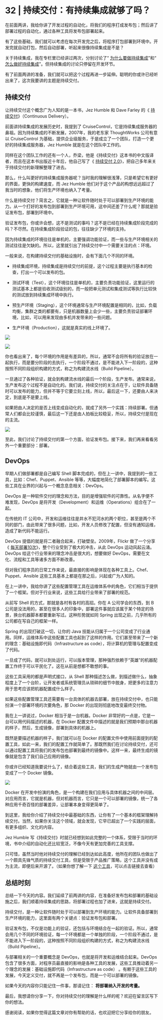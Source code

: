 # 32 | 持续交付：有持续集成就够了吗？


在前面两讲，我给你讲了开发过程的自动化，将我们的程序打成发布包；然后讲了部署过程的自动化，通过各种工具将发布包部署起来。

有了这些基础，我们就可以考虑在每次开发完之后，将程序打包部署到环境中。开发完就自动打包，然后自动部署，听起来很像持续集成是不是？

关于持续集成，我在专栏里已经讲过两次，分别讨论了“ [为什么要做持续集成](http://time.geekbang.org/column/article/75977)”和“ [怎么做好持续集成](http://time.geekbang.org/column/article/83461)”。但持续集成的讨论只停留在开发环节。

有了前面两讲的准备，我们就可以把这个过程再进一步延伸。聪明的你或许已经听出来了，这次我要讲的主题是持续交付。

## 持续交付

让持续交付这个概念广为人知的是一本书，Jez Humble 和 Dave Farley 的《 [持续交付](http://book.douban.com/subject/6862062/)》（Continuous Delivery）。

前面讲持续集成的发展历史时，我提到了 CruiseControl，它是持续集成服务器的鼻祖。因为持续集成的不断发展，2007年，我的老东家 ThoughtWorks 公司有意以 CruiseControl 为基础，提供企业级服务，于是成立了一个团队，打造一个更好的持续集成服务器，Jez Humble 就是在这个团队中工作的。

同样在这个团队工作的还有一个人，乔梁，他是《持续交付》这本书的中文版译者，而且在这本书出版近十年后，他自己写了《 [持续交付 2.0](http://book.douban.com/subject/30419555/)》，把自己多年来关于持续交付的新理解整理了进去。

那么，什么叫更好的持续集成服务器呢？当时我的理解很浅薄，只是希望它有更好的界面，更快的构建速度，而 Jez Humble 他们对于这个产品的构想远远超过了我当时的想象，他们将生产环境也纳入了考量。

什么是持续交付？简言之，它就是一种让软件随时处于可以部署到生产环境的能力。从一个打好的发布包到部署到生产环境可用，这中间还差了什么呢？那就是验证发布包，部署到环境中。

验证发布包，你或许会想，这不是测试的事吗？这不是已经在持续集成阶段完成的吗？不尽然。在持续集成阶段验证的包，往往缺少了环境的支持。

因为持续集成的环境往往是单机的，主要强调功能验证，而一些与生产环境相关的测试往往是欠缺的。所以，这里就引出了持续交付中一个需要关注的点：环境。

一般来说，在构建持续交付的基础设施时，会有下面几个不同的环境。

- 持续集成环境，持续集成是持续交付的前提，这个过程主要是执行基本的检查，打出一个可以发布的包。

- 测试环境（Test），这个环境往往是单机的，主要负责功能验证，这里运行的测试基本上都是验收测试级别的，而一般把单元测试和集成测试等执行比较快的测试放到持续集成环境中执行。

- 预生产环境（Staging），这个环境通常与生产环境配置是相同的，比如，负载均衡，集群之类的都要有，只是机器数量上会少一些，主要负责验证部署环境，比如，可以用来发现由多机并发带来的一些问题。

- 生产环境（Production），这就是真实的线上环境了。


![](images/87229/721909eac3d1f75308cee268992275e8.jpg)

![](images/87229/ac69b56b11f3c19cd88bd3cf1559af3e.jpg)

你也看出来了，每个环境的作用是有差异的，所以，通常不会将所有的验证放在一起执行，而是要分阶段的去执行，一个阶段不通过，是不能进入下一阶段的，这种按照不同阶段组织构建的方式，称之为构建流水线（Build Pipeline）。

一旦通过了各种验证，就会到构建流水线的最后一个阶段，生产发布。通常来说，生产发布这个过程不是自动化的。我们说，持续交付的关注点在于，让软件具备随时可以发布的能力，但并不等于它要立刻上线，所以，最后这一下，还要由人来决定，到底是不是要上线。

如果把由人决定的是否上线变成自动化的，就成了另外一个实践：持续部署。但通常人们都会比较谨慎，最后这一下还是由人拍板比较稳妥，所以，持续交付是现在的主流。

![](images/87229/5e7261b528b4eee8f290c0611ee054ce.jpg)

至此，我们讨论了持续交付的第一个方面，验证发布包。接下来，我们再来看看另外一个重要部分：部署。

## DevOps

早期人们做部署都是自己编写 Shell 脚本完成的，但在上一讲中，我提到的一些工具，比如：Chef、Puppet、Ansible 等等，大幅度地简化了部署脚本的编写。这些工具在业界的兴起与一个概念息息相关：DevOps。

DevOps 是一种软件交付的理念和方法，目的是增强软件的可靠性。从名字便不难发现，DevOps 是将开发（Development）和运维（Operations）组合在了一起。

在传统的 IT 公司中，开发和运维往往是井水不犯河水的两个职位，甚至是两个不同的部门，由此带来了很多问题，比如，开发人员修改了配置，但没有通知运维，造成了新代码不能运行。

DevOps 提倡的就是将二者融合起来，打破壁垒。2009年，Flickr 做了一个分享《 [每天部署10次](http://www.slideshare.net/jallspaw/10-deploys-per-day-dev-and-ops-cooperation-at-flickr)》，整个行业受到了极大的冲击，从此 DevOps 运动风起云涌。DevOps 给这个行业带来的理念冲击是很大的，想要做好 DevOps，需要在文化、流程和工具等诸多方面不断改善。

但对我们程序员的日常工作来说，最直接的影响是体现在各种工具上。Chef、Puppet、Ansible 这些工具基本上都是在那之后，兴起或广为人知的。

在上一讲中，我给你讲了这些配置管理工具在运维体系中的角色，它们相当于提供了一个框架。但对于行业来说，这些工具给行业带来了部署的规范。

从前写 Shell 的方式，那就是各村有各村的高招。你在 A 公司学会的东西，到 B 公司是没法用的，甚至在很多人的印象中，部署这件事就应该属于某个特定的场景，换台机器脚本都要重新写过。这种形势就如同 Spring 出现之前，几乎所有的公司都在写自己的框架一样。

Spring 的出现打破这一切，让你的 Java 技能从归属于一个公司变成了行业通用。同样，运维体系中这些配置工具也起到了这样的作用。它们甚至带来了一个新的理念：基础设施即代码（Infrastructure as code），将计算机的管理与配置变成了代码。

一旦成了代码，就可以到处运行，可以版本管理，那种强烈依赖于“英雄”的机器配置工作终于可以平民化了。这在从前是想都不敢想的事。

这些工具采用的都是声明式接口，从 Shell 那种描述怎么做，到描述做什么，抽象程度上了一个台阶，让开发者或系统管理员从琐碎的细节中脱身，把更多的注意力用于思考应该把机器配置成什么样子。

如果这些配置管理工具还需要有一台具体的机器去部署，放在持续交付中，也只能扮演一个部署环境的次要角色，那 Docker 的出现则彻底地改变最终交付物。

我在上一讲说过，Docker 相当于是一台机器。Docker 非常好的一点是，它是一台可以用代码描述的机器，在 Docker 配置文件中描述的就是我们预期中那台机器的样子，然后，生成镜像，部署到具体的机器上。

既然是要描述机器的样子，我们就可以在 Docker 的配置文件中使用前面提到的配置工具，如此一来，我们的配置工作就简单了。那既然我们在讨论持续交付，还可以通过配置工具将我们的发布包也部署到最终的镜像中。这样一来，最终生成的镜像就是包含了我们自己应用的镜像。

你或许已经知道我要说什么了，结合着这些工具，我们的生成产物就由一个发布包变成了一个 Docker 镜像。

![](images/87229/e1f55e949e02faef89dbaf6cfae95254.jpg)

Docker 在开发中扮演的角色，是一个构建在我们应用与具体机器之间的中间层。对应用而言，它就是机器，但对机器而言，它只是一个可以部署的镜像，统一了各种应用千奇百怪的部署差异，让部署本身变得更简单了。

到这里，我给你介绍了持续交付中最基础的东西，让你有了一个基本的框架理解持续交付。当然，如果你关注这个领域，就会发现，它早已超出了一个实践的层面，有更多组织、文化的内容。

Jez Humble 写《持续交付》时就已经想到如此完整的一个体系，受限于当时的环境，书中介绍的自动化还比较宽泛，不像今天有更加完善的工具支撑。

只可惜，虽然当时他对持续交付的理解已经到达如此高度，他所在的团队也做出了一个颇具先锋气质的持续交付工具，但是受限于产品推广策略，这个工具并没有成为主流，即便后来开源了。（如果你想了解一下 [这个工具](http://www.gocd.org)，可以点击链接去查看）

## 总结时刻

总结一下今天的内容。我们延续了前两讲的内容，在准备好发布包和部署的基础设施之后，我们顺着持续集成的思路，将部署过程也加了进来，这就是持续交付。

持续交付，是一种让软件随时处于可以部署到生产环境的能力。让软件具备部署到生产环境的能力，这里面有两个关键点：验证发布包和部署。

验证发布包，不仅是功能上的验证，还包括与环境结合在一起的验证。所以，通常会用几个不同的环境验证，每一个环境都是一个单独的阶段，一个阶段不通过，是不能进入下一阶段的，这种按照不同阶段组织构建的方式，称之为构建流水线（Build Pipeline）。

与部署相关的一个重要概念是 DevOps，也就是将开发和运维结合起来。DevOps 包含了很多方面，对程序员最直接的影响是各种工具的发展，这些工具推动着另一个理念的发展：基础设施即代码（Infrastructure as code） 。有赖于这些工具的发展，今天定义交付，就不再是一个发布包，而是一个可以部署的镜像。

如果今天的内容你只能记住一件事，那请记住： **将部署纳入开发的考量。**

最后，我想请你分享一下，你对持续交付的理解是什么样的呢？欢迎在留言区写下你的想法。

感谢阅读，如果你觉得这篇文章对你有帮助的话，也欢迎把它分享给你的朋友。